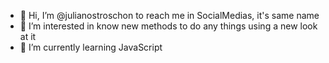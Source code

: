 - 👋 Hi, I’m @julianostroschon to reach me in SocialMedias, it's same name
- 👀 I’m interested in know new methods to do any things using a new look at it
- 🌱 I’m currently learning JavaScript

<!---
julianostroschon/julianostroschon is a ✨ special ✨ repository because its `README.md` (this file) appears on your GitHub profile.
You can click the Preview link to take a look at your changes.
--->
